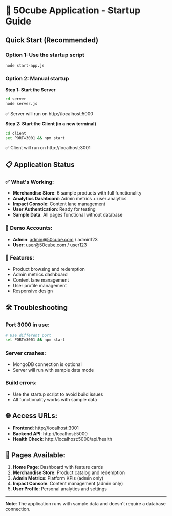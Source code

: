 # 🚀 50cube Application - Startup Guide

## Quick Start (Recommended)

### Option 1: Use the startup script
```bash
node start-app.js
```

### Option 2: Manual startup

**Step 1: Start the Server**
```bash
cd server
node server.js
```
✅ Server will run on http://localhost:5000

**Step 2: Start the Client (in a new terminal)**
```bash
cd client
set PORT=3001 && npm start
```
✅ Client will run on http://localhost:3001

## 📋 Application Status

### ✅ What's Working:
- **Merchandise Store**: 6 sample products with full functionality
- **Analytics Dashboard**: Admin metrics + user analytics  
- **Impact Console**: Content lane management
- **User Authentication**: Ready for testing
- **Sample Data**: All pages functional without database

### 👥 Demo Accounts:
- **Admin**: admin@50cube.com / admin123
- **User**: user@50cube.com / user123

### 🔧 Features:
- Product browsing and redemption
- Admin metrics dashboard
- Content lane management
- User profile management
- Responsive design

## 🛠️ Troubleshooting

### Port 3000 in use:
```bash
# Use different port
set PORT=3001 && npm start
```

### Server crashes:
- MongoDB connection is optional
- Server will run with sample data mode

### Build errors:
- Use the startup script to avoid build issues
- All functionality works with sample data

## 🌐 Access URLs:
- **Frontend**: http://localhost:3001
- **Backend API**: http://localhost:5000
- **Health Check**: http://localhost:5000/api/health

## 📱 Pages Available:
1. **Home Page**: Dashboard with feature cards
2. **Merchandise Store**: Product catalog and redemption
3. **Admin Metrics**: Platform KPIs (admin only)
4. **Impact Console**: Content management (admin only)
5. **User Profile**: Personal analytics and settings

---
**Note**: The application runs with sample data and doesn't require a database connection. 